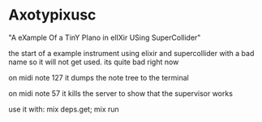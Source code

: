 # Axotypixusc
"A eXample Of a TinY PIano in elIXir USing SuperCollider"

the start of a example instrument using elixir and supercollider with a bad name so it will not get used.
its quite bad right now

on midi note 127 it dumps the note tree to the terminal

on midi note 57 it kills the server to show that the supervisor works

use it with:
mix deps.get; mix run
